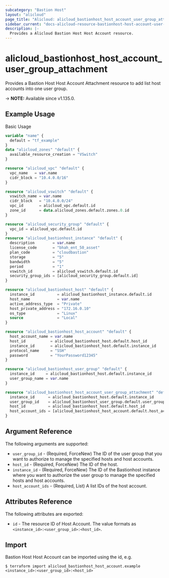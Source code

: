 ```yaml
---
subcategory: "Bastion Host"
layout: "alicloud"
page_title: "Alicloud: alicloud_bastionhost_host_account_user_group_attachment"
sidebar_current: "docs-alicloud-resource-bastionhost-host-account-user-group-attachment"
description: |-
  Provides a Alicloud Bastion Host Host Account resource.
---
```


# alicloud_bastionhost_host_account_user_group_attachment

Provides a Bastion Host Host Account Attachment resource to add list host accounts into one user group.

-> **NOTE:** Available since v1.135.0.

## Example Usage

Basic Usage

```terraform
variable "name" {
  default = "tf_example"
}
data "alicloud_zones" "default" {
  available_resource_creation = "VSwitch"
}

resource "alicloud_vpc" "default" {
  vpc_name   = var.name
  cidr_block = "10.4.0.0/16"
}

resource "alicloud_vswitch" "default" {
  vswitch_name = var.name
  cidr_block   = "10.4.0.0/24"
  vpc_id       = alicloud_vpc.default.id
  zone_id      = data.alicloud_zones.default.zones.0.id
}

resource "alicloud_security_group" "default" {
  vpc_id = alicloud_vpc.default.id
}
resource "alicloud_bastionhost_instance" "default" {
  description        = var.name
  license_code       = "bhah_ent_50_asset"
  plan_code          = "cloudbastion"
  storage            = "5"
  bandwidth          = "5"
  period             = "1"
  vswitch_id         = alicloud_vswitch.default.id
  security_group_ids = [alicloud_security_group.default.id]
}

resource "alicloud_bastionhost_host" "default" {
  instance_id          = alicloud_bastionhost_instance.default.id
  host_name            = var.name
  active_address_type  = "Private"
  host_private_address = "172.16.0.10"
  os_type              = "Linux"
  source               = "Local"
}

resource "alicloud_bastionhost_host_account" "default" {
  host_account_name = var.name
  host_id           = alicloud_bastionhost_host.default.host_id
  instance_id       = alicloud_bastionhost_host.default.instance_id
  protocol_name     = "SSH"
  password          = "YourPassword12345"
}

resource "alicloud_bastionhost_user_group" "default" {
  instance_id     = alicloud_bastionhost_host.default.instance_id
  user_group_name = var.name
}

resource "alicloud_bastionhost_host_account_user_group_attachment" "default" {
  instance_id      = alicloud_bastionhost_host.default.instance_id
  user_group_id    = alicloud_bastionhost_user_group.default.user_group_id
  host_id          = alicloud_bastionhost_host.default.host_id
  host_account_ids = [alicloud_bastionhost_host_account.default.host_account_id]
}
```

## Argument Reference

The following arguments are supported:

* `user_group_id` - (Required, ForceNew) The ID of the user group that you want to authorize to manage the specified hosts and host accounts.
* `host_id` - (Required, ForceNew) The ID of the host.
* `instance_id` - (Required, ForceNew) The ID of the Bastionhost instance where you want to authorize the user group to manage the specified hosts and host accounts.
* `host_account_ids` - (Required, List) A list IDs of the host account.

## Attributes Reference

The following attributes are exported:

* `id` - The resource ID of Host Account. The value formats as `<instance_id>:<user_group_id>:<host_id>`.

## Import

Bastion Host Host Account can be imported using the id, e.g.

```shell
$ terraform import alicloud_bastionhost_host_account.example <instance_id>:<user_group_id>:<host_id>
```
